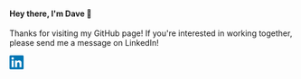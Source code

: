 #### Hey there, I'm Dave 👋

Thanks for visiting my GitHub page! If you're interested in working together, please send me a message on LinkedIn!

<a href="https://www.linkedin.com/in/heracliteanflux/">
  <img alt="Dave Friedman | LinkedIn" width="25px" src="assets/linkedin.svg"/>
</a>

<!-- <img width="500px" src="color.jpg"/> -->
